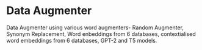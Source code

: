 # Data Augmenter 

Data Augmenter using various word augmenters- Random Augmenter, Synonym Replacement, Word enbeddings from 6 databases, contextialised word embeddings from 6 databases,  GPT-2 and T5 models.
